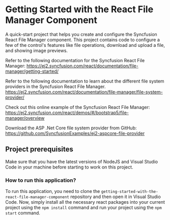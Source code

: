 # Getting Started with the React File Manager Component

A quick-start project that helps you create and configure the Syncfusion React File Manager component. This project contains code to configure a few of the control's features like file operations, download and upload a file, and showing image previews.

Refer to the following documentation for the Syncfusion React File Manager: 
https://ej2.syncfusion.com/react/documentation/file-manager/getting-started/

Refer to the following documentation to learn about the different file system providers in the Syncfusion React File Manager.
https://ej2.syncfusion.com/react/documentation/file-manager/file-system-provider/

Check out this online example of the Syncfusion React File Manager: 
https://ej2.syncfusion.com/react/demos/#/bootstrap5/file-manager/overview

Download the ASP .Net Core file system provider from GitHub: 
https://github.com/SyncfusionExamples/ej2-aspcore-file-provider

## Project prerequisites

Make sure that you have the latest versions of NodeJS and Visual Studio Code in your machine before starting to work on this project.

### How to run this application?

To run this application, you need to clone the `getting-started-with-the-react-file-manager-component` repository and then open it in Visual Studio Code. Now, simply install all the necessary react packages into your current project using the `npm install` command and run your project using the `npm start` command.